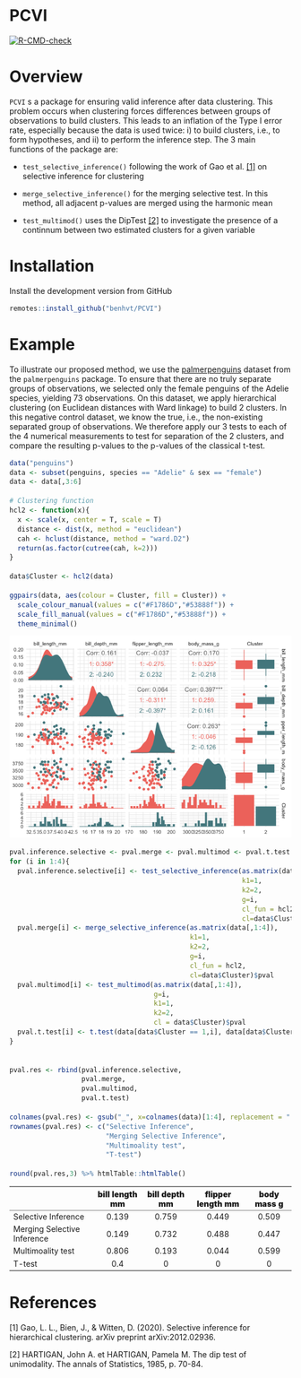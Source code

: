 
# PCVI

<!-- badges: start -->
[![R-CMD-check](https://github.com/benhvt/PCVI/workflows/R-CMD-check/badge.svg)](https://github.com/benhvt/PCVI/actions)
<!-- badges: end -->

# Overview

`PCVI` s a package for ensuring valid inference after data clustering.
This problem occurs when clustering forces differences between groups of
observations to build clusters. This leads to an inflation of the Type I
error rate, especially because the data is used twice: i) to build
clusters, i.e., to form hypotheses, and ii) to perform the inference
step. The 3 main functions of the package are:

-   `test_selective_inference()` following the work of Gao et
    al. [\[1\]](#1) on selective inference for clustering

-   `merge_selective_inference()` for the merging selective test. In
    this method, all adjacent p-values are merged using the harmonic
    mean

-   `test_multimod()` uses the DipTest [\[2\]](#2) to investigate the
    presence of a continnum between two estimated clusters for a given
    variable

# Installation

Install the development version from GitHub

``` r
remotes::install_github("benhvt/PCVI")
```

# Example

To illustrate our proposed method, we use the
[palmerpenguins](https://allisonhorst.github.io/palmerpenguins/) dataset
from the `palmerpenguins` package. To ensure that there are no truly
separate groups of observations, we selected only the female penguins of
the Adelie species, yielding 73 observations. On this dataset, we apply
hierarchical clustering (on Euclidean distances with Ward linkage) to
build 2 clusters. In this negative control dataset, we know the true,
i.e., the non-existing separated group of observations. We therefore
apply our 3 tests to each of the 4 numerical measurements to test for
separation of the 2 clusters, and compare the resulting p-values to the
p-values of the classical t-test.

``` r
data("penguins")
data <- subset(penguins, species == "Adelie" & sex == "female")
data <- data[,3:6]

# Clustering function 
hcl2 <- function(x){
  x <- scale(x, center = T, scale = T)
  distance <- dist(x, method = "euclidean")
  cah <- hclust(distance, method = "ward.D2")
  return(as.factor(cutree(cah, k=2)))
}

data$Cluster <- hcl2(data)

ggpairs(data, aes(colour = Cluster, fill = Cluster)) + 
  scale_colour_manual(values = c("#F1786D","#53888f")) + 
  scale_fill_manual(values = c("#F1786D","#53888f")) + 
  theme_minimal()
```

![](README_files/figure-gfm/unnamed-chunk-3-1.png)<!-- -->

``` r
pval.inference.selective <- pval.merge <- pval.multimod <- pval.t.test <- rep(NA, 4)
for (i in 1:4){
  pval.inference.selective[i] <- test_selective_inference(as.matrix(data[,1:4]), 
                                                          k1=1, 
                                                          k2=2, 
                                                          g=i, 
                                                          cl_fun = hcl2, 
                                                          cl=data$Cluster)$pval
  pval.merge[i] <- merge_selective_inference(as.matrix(data[,1:4]),
                                             k1=1, 
                                             k2=2, 
                                             g=i, 
                                             cl_fun = hcl2,
                                             cl=data$Cluster)$pval
  pval.multimod[i] <- test_multimod(as.matrix(data[,1:4]),
                                    g=i,
                                    k1=1, 
                                    k2=2,
                                    cl = data$Cluster)$pval
  pval.t.test[i] <- t.test(data[data$Cluster == 1,i], data[data$Cluster==2, i])$p.value
}


pval.res <- rbind(pval.inference.selective, 
                  pval.merge,
                  pval.multimod,
                  pval.t.test)

colnames(pval.res) <- gsub("_", x=colnames(data)[1:4], replacement = " ")
rownames(pval.res) <- c("Selective Inference",
                        "Merging Selective Inference",
                        "Multimoality test", 
                        "T-test")

round(pval.res,3) %>% htmlTable::htmlTable()
```

<table class="gmisc_table" style="border-collapse: collapse; margin-top: 1em; margin-bottom: 1em;">
<thead>
<tr>
<th style="border-bottom: 1px solid grey; border-top: 2px solid grey;">
</th>
<th style="font-weight: 900; border-bottom: 1px solid grey; border-top: 2px solid grey; text-align: center;">
bill length mm
</th>
<th style="font-weight: 900; border-bottom: 1px solid grey; border-top: 2px solid grey; text-align: center;">
bill depth mm
</th>
<th style="font-weight: 900; border-bottom: 1px solid grey; border-top: 2px solid grey; text-align: center;">
flipper length mm
</th>
<th style="font-weight: 900; border-bottom: 1px solid grey; border-top: 2px solid grey; text-align: center;">
body mass g
</th>
</tr>
</thead>
<tbody>
<tr>
<td style="text-align: left;">
Selective Inference
</td>
<td style="text-align: center;">
0.139
</td>
<td style="text-align: center;">
0.759
</td>
<td style="text-align: center;">
0.449
</td>
<td style="text-align: center;">
0.509
</td>
</tr>
<tr>
<td style="text-align: left;">
Merging Selective Inference
</td>
<td style="text-align: center;">
0.149
</td>
<td style="text-align: center;">
0.732
</td>
<td style="text-align: center;">
0.488
</td>
<td style="text-align: center;">
0.447
</td>
</tr>
<tr>
<td style="text-align: left;">
Multimoality test
</td>
<td style="text-align: center;">
0.806
</td>
<td style="text-align: center;">
0.193
</td>
<td style="text-align: center;">
0.044
</td>
<td style="text-align: center;">
0.599
</td>
</tr>
<tr>
<td style="border-bottom: 2px solid grey; text-align: left;">
T-test
</td>
<td style="border-bottom: 2px solid grey; text-align: center;">
0.4
</td>
<td style="border-bottom: 2px solid grey; text-align: center;">
0
</td>
<td style="border-bottom: 2px solid grey; text-align: center;">
0
</td>
<td style="border-bottom: 2px solid grey; text-align: center;">
0
</td>
</tr>
</tbody>
</table>

# References

<a id="1">\[1\]</a> Gao, L. L., Bien, J., & Witten, D. (2020). Selective
inference for hierarchical clustering. arXiv preprint arXiv:2012.02936.

<a id="2">\[2\]</a> HARTIGAN, John A. et HARTIGAN, Pamela M. The dip
test of unimodality. The annals of Statistics, 1985, p. 70-84.
